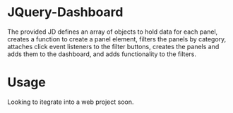 # JQuery-Dashboard
The provided JD defines an array of objects to hold data for each panel, creates a function to create a panel element, filters the panels by category, attaches click event listeners to the filter buttons, creates the panels and adds them to the dashboard, and adds functionality to the filters.

# Usage
Looking to itegrate into a web project soon.
